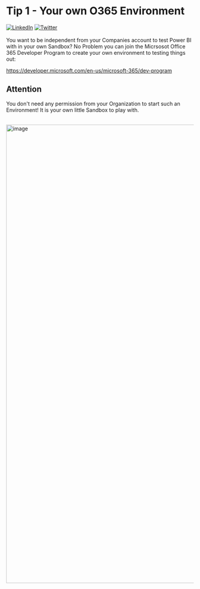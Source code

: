 # Tip 1 - Your own O365 Environment

[![LinkedIn](https://img.shields.io/badge/linkedin-%230077B5.svg?style=for-the-badge&logo=linkedin&logoColor=white)](https://www.linkedin.com/in/k-borchert/) [![Twitter](https://img.shields.io/badge/twitter-%231DA1F2.svg?style=for-the-badge&logo=Twitter&logoColor=white)](https://twitter.com/Mirrortears)
<br>
</br>
You want to be independent from your Companies account to test Power BI with in your own Sandbox?
No Problem you can join the Micrsosot Office 365 Developer Program to create your own environment to testing things out: <p>
https://developer.microsoft.com/en-us/microsoft-365/dev-program

## Attention
You don't need any permission from your Organization to start such an Environment! It is your own little Sandbox to play with.
<br>
</br>

<img width="1233" alt="image" src="https://user-images.githubusercontent.com/63601923/181221974-672e5005-5945-4ba7-bc47-3d0680e85ae5.png">
